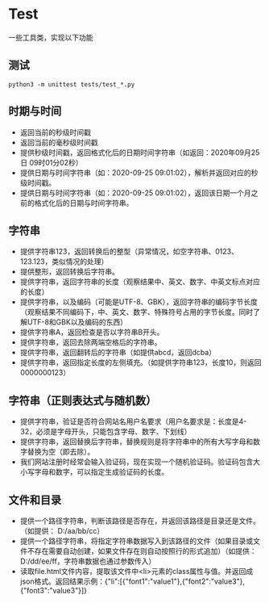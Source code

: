 # Test

一些工具类，实现以下功能

## 测试

```
python3 -m unittest tests/test_*.py
```

## 时期与时间

* 返回当前的秒级时间戳
* 返回当前的毫秒级时间戳
* 提供秒级时间戳，返回格式化后的日期时间字符串（如返回：2020年09月25日 09时01分02秒）
* 提供日期与时间字符串（如：2020-09-25 09:01:02），解析并返回对应的秒级时间戳。
* 提供日期与时间字符串（如：2020-09-25 09:01:02），返回该日期一个月之前的格式化后的日期与时间字符串。

## 字符串

* 提供字符串123，返回转换后的整型（异常情况，如空字符串、0123、123.123，类似情况的处理）
* 提供整形，返回转换后字符串。
* 提供字符串，返回字符串的长度（观察结果中、英文、数字、中英文标点对应的长度）
* 提供字符串，以及编码（可能是UTF-8、GBK），返回字符串的编码字节长度（观察结果不同编码下，中、英文、数字、特殊符号占用的字节长度。同时了解UTF-8和GBK以及编码的东西）
* 提供字符串A，返回检查是否以字符串B开头。
* 提供字符串，返回去除两端空格后的字符串。
* 提供字符串，返回翻转后的字符串（如提供abcd，返回dcba）
* 提供字符串，返回指定长度的左侧填充。（如提供字符串123，长度10，则返回0000000123）

## 字符串（正则表达式与随机数）

* 提供字符串，验证是否符合网站名用户名要求（用户名要求是：长度是4-32，必须是字母开头，只能包含字母、数字、下划线）
* 提供字符串，返回替换后字符串，替换规则是将字符串中的所有大写字母和数字替换为空（即去除）。
* 我们网站注册时经常会输入验证码，现在实现一个随机验证码。验证码包含大小写字母和数字，可以指定生成验证码的长度。

## 文件和目录
* 提供一个路径字符串，判断该路径是否存在，并返回该路径是目录还是文件。（如提供： D:/aa/bb/cc）
* 提供一个路径字符串，将指定字符串数据写入到该路径的文件（如果目录或文件不存在需要自动创建，如果文件存在则自动按照行的形式追加）（如提供：D:/dd/ee/ff，字符串数据也通过参数传入）
* 读取file.html文件内容，提取该文件中\<li>元素的class属性与值。并返回成json格式。返回结果示例：{"li":[{"font1":"value1"},{"font2":"value3"},{"font3":"value3"}]}
